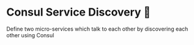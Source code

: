 # Consul Service Discovery 🔎

Define two micro-services which talk to each other by discovering each other
using Consul

